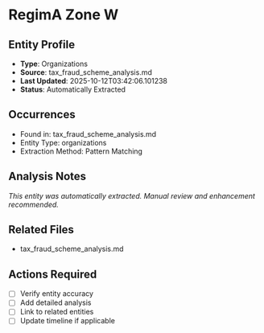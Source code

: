 # RegimA Zone W

## Entity Profile
- **Type**: Organizations
- **Source**: tax_fraud_scheme_analysis.md
- **Last Updated**: 2025-10-12T03:42:06.101238
- **Status**: Automatically Extracted

## Occurrences
- Found in: tax_fraud_scheme_analysis.md
- Entity Type: organizations
- Extraction Method: Pattern Matching

## Analysis Notes
*This entity was automatically extracted. Manual review and enhancement recommended.*

## Related Files
- tax_fraud_scheme_analysis.md

## Actions Required
- [ ] Verify entity accuracy
- [ ] Add detailed analysis
- [ ] Link to related entities
- [ ] Update timeline if applicable
